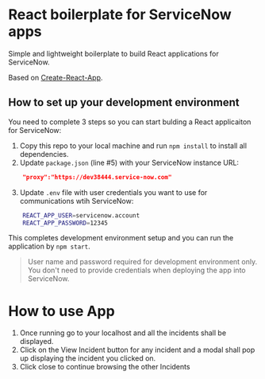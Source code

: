 # React boilerplate for ServiceNow apps

Simple and lightweight boilerplate to build React applications for ServiceNow. 

Based on [Create-React-App](https://github.com/facebook/create-react-app).

## How to set up your development environment

You need to complete 3 steps so you can start bulding a React applicaiton for ServiceNow:

1. Copy this repo to your local machine and run `npm install` to install all dependencies.
2. Update `package.json` (line #5) with your ServiceNow instance URL:
```json
    "proxy":"https://dev38444.service-now.com"
```
3. Update `.env` file with user credentials you want to use for communications wtih ServiceNow:
```bash
    REACT_APP_USER=servicenow.account
    REACT_APP_PASSWORD=12345
```

This completes development environment setup and you can run the application by `npm start`.

> User name and password required for development environment only. You don't need to provide credentials when deploying the app into ServiceNow.

# How to use App

1. Once running go to your localhost and all the incidents shall be displayed.
2. Click on the View Incident button for any incident and a modal shall pop up displaying the incident you clicked on.
3. Click close to continue browsing the other Incidents


